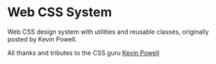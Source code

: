 # Web CSS System
Web CSS design system with utilities and reusable classes, originally posted by Kevin Powell.

All thanks and tributes to the CSS guru <a href="https://twitter.com/kevinjpowell">Kevin Powell</a>

